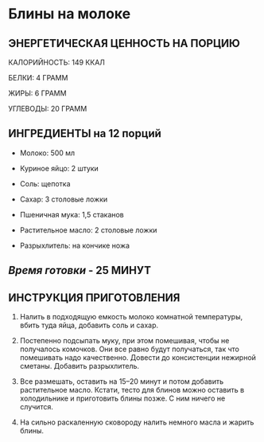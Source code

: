 # **Блины на молоке**

## ЭНЕРГЕТИЧЕСКАЯ ЦЕННОСТЬ НА ПОРЦИЮ

КАЛОРИЙНОСТЬ: 149 ККАЛ

БЕЛКИ: 4 ГРАММ

ЖИРЫ: 6 ГРАММ

УГЛЕВОДЫ: 20 ГРАММ

## ИНГРЕДИЕНТЫ на 12 порций

* Молоко:
500 мл

* Куриное яйцо:
2 штуки

* Соль:
щепотка

* Сахар:
3 столовые ложки

* Пшеничная мука:
1,5 стаканов

* Растительное масло:
2 столовые ложки

* Разрыхлитель:
на кончике ножа


## *Время готовки* - 25 МИНУТ



## ИНСТРУКЦИЯ ПРИГОТОВЛЕНИЯ

1. Налить в подходящую емкость молоко комнатной температуры, вбить туда яйца, добавить соль и сахар.

2. Постепенно подсыпать муку, при этом помешивая, чтобы не получалось комочков. Они все равно будут получаться, так что помешивать надо качественно. Довести до консистенции нежирной сметаны. Добавить разрыхлитель.

3. Все размешать, оставить на 15–20 минут и потом добавить растительное масло. Кстати, тесто для блинов можно оставить в холодильнике и приготовить блины позже. С ним ничего не случится.

4. На сильно раскаленную сковороду налить немного масла и жарить блины.